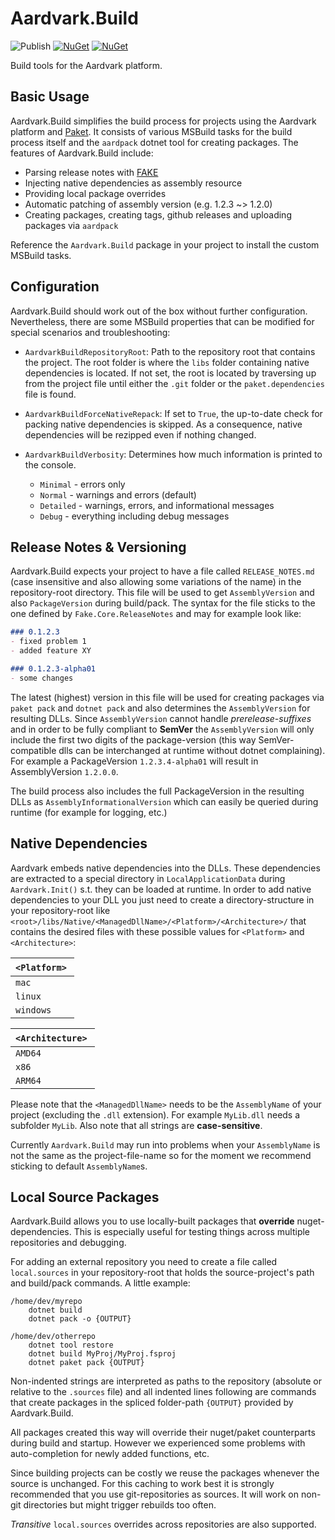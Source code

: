 # Aardvark.Build

![Publish](https://github.com/aardvark-platform/aardvark.build/workflows/Publish/badge.svg)
[![NuGet](https://badgen.net/nuget/v/Aardvark.Build)](https://www.nuget.org/packages/Aardvark.Build/)
[![NuGet](https://badgen.net/nuget/dt/Aardvark.Build)](https://www.nuget.org/packages/Aardvark.Build/)

Build tools for the Aardvark platform.

## Basic Usage
Aardvark.Build simplifies the build process for projects using the Aardvark platform and [Paket](https://github.com/fsprojects/Paket). It consists of various MSBuild tasks for the build process itself and the `aardpack` dotnet tool for creating packages. The features of Aardvark.Build include:
* Parsing release notes with [FAKE](https://github.com/fsprojects/FAKE)
* Injecting native dependencies as assembly resource
* Providing local package overrides
* Automatic patching of assembly version (e.g. 1.2.3 ~> 1.2.0)
* Creating packages, creating tags, github releases and uploading packages via `aardpack`

Reference the `Aardvark.Build` package in your project to install the custom MSBuild tasks.

## Configuration
Aardvark.Build should work out of the box without further configuration. Nevertheless, there are some MSBuild properties that can be modified for special scenarios and troubleshooting:
* `AardvarkBuildRepositoryRoot`: Path to the repository root that contains the project. The root folder is where the `libs` folder containing native dependencies is located. If not set, the root is located by traversing up from the project file until either the `.git` folder or the `paket.dependencies` file is found.

* `AardvarkBuildForceNativeRepack`: If set to `True`, the up-to-date check for packing native dependencies is skipped. As a consequence, native dependencies will be rezipped even if nothing changed.

* `AardvarkBuildVerbosity`: Determines how much information is printed to the console.
  * `Minimal` - errors only
  * `Normal` - warnings and errors (default)
  * `Detailed` - warnings, errors, and informational messages
  * `Debug` - everything including debug messages

## Release Notes & Versioning

Aardvark.Build expects your project to have a file called `RELEASE_NOTES.md` (case insensitive and also allowing some variations of the name) in the repository-root directory. This file will be used to get `AssemblyVersion` and also `PackageVersion` during build/pack. The syntax for the file sticks to the one defined by `Fake.Core.ReleaseNotes` and may for example look like:

```markdown
### 0.1.2.3
- fixed problem 1
- added feature XY

### 0.1.2.3-alpha01
- some changes
```

The latest (highest) version in this file will be used for creating packages via `paket pack` and `dotnet pack` and also determines the `AssemblyVersion` for resulting DLLs. Since `AssemblyVersion` cannot handle *prerelease-suffixes* and in order to be fully compliant to **SemVer** the `AssemblyVersion` will only include the first two digits of the package-version (this way SemVer-compatible dlls can be interchanged at runtime without dotnet complaining). For example a PackageVersion `1.2.3.4-alpha01` will result in AssemblyVersion `1.2.0.0`.

The build process also includes the full PackageVersion in the resulting DLLs as `AssemblyInformationalVersion` which can easily be queried during runtime (for example for logging, etc.)

## Native Dependencies

Aardvark embeds native dependencies into the DLLs. These dependencies are extracted to a special directory in `LocalApplicationData` during `Aardvark.Init()` s.t. they can be loaded at runtime. In order to add native dependencies to your DLL you just need to create a directory-structure in your repository-root like `<root>/libs/Native/<ManagedDllName>/<Platform>/<Architecture>/` that contains the desired files with these possible values for `<Platform>` and `<Architecture>`:

| `<Platform>`  |
| ------------- |
| `mac`        |
| `linux`      |
| `windows`    |

| `<Architecture>`  |
| ----------------- |
| `AMD64`           |
| `x86`             |
| `ARM64`           |

Please note that the `<ManagedDllName>` needs to be the `AssemblyName` of your project (excluding the `.dll` extension). For example `MyLib.dll` needs a subfolder `MyLib`. Also note that all strings are **case-sensitive**.

Currently `Aardvark.Build` may run into problems when your `AssemblyName` is not the same as the project-file-name so for the moment we recommend sticking to default `AssemblyName`s.

## Local Source Packages

Aardvark.Build allows you to use locally-built packages that **override** nuget-dependencies. This is especially useful for testing things across multiple repositories and debugging.

For adding an external repository you need to create a file called `local.sources` in your repository-root that holds the source-project's path and build/pack commands. A little example:

```
/home/dev/myrepo
    dotnet build
    dotnet pack -o {OUTPUT}

/home/dev/otherrepo
    dotnet tool restore
    dotnet build MyProj/MyProj.fsproj
    dotnet paket pack {OUTPUT}
```

Non-indented strings are interpreted as paths to the repository (absolute or relative to the `.sources` file) and all indented lines following are commands that create packages in the spliced folder-path `{OUTPUT}` provided by Aardvark.Build.

All packages created this way will override their nuget/paket counterparts during build and startup. However we experienced some problems with auto-completion for newly added functions, etc.

Since building projects can be costly we reuse the packages whenever the source is unchanged. For this caching to work best it is strongly recommended that you use git-repositories as sources. It will work on non-git directories but might trigger rebuilds too often.

*Transitive* `local.sources` overrides across repositories are also supported.